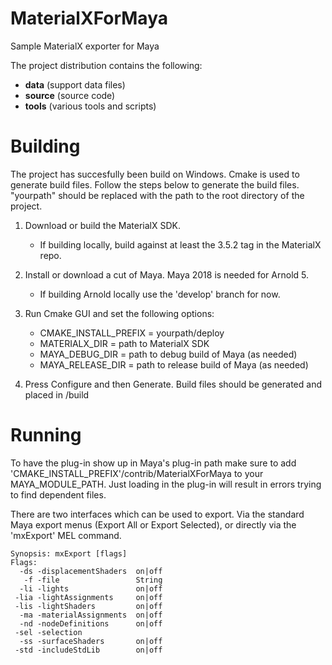 # MaterialXForMaya

Sample MaterialX exporter for Maya

The project distribution contains the following:
- **data** (support data files)
- **source** (source code)
- **tools** (various tools and scripts)

# Building

The project has succesfully been build on Windows. Cmake is used to generate build files. 
Follow the steps below to generate the build files. "yourpath" should be replaced with the path to the
root directory of the project.

1. Download or build the MaterialX SDK. 
	- If building locally, build against at least the 3.5.2 tag in the MaterialX repo.

2. Install or download a cut of Maya. Maya 2018 is needed for Arnold 5.
	- If building Arnold locally use the 'develop' branch for now.

3. Run Cmake GUI and set the following options:
	- CMAKE_INSTALL_PREFIX = yourpath/deploy
	- MATERIALX_DIR = path to MaterialX SDK
	- MAYA_DEBUG_DIR = path to debug build of Maya (as needed)
	- MAYA_RELEASE_DIR = path to release build of Maya (as needed)

4. Press Configure and then Generate. Build files should be generated and placed in <yourpath>/build

# Running

To have the plug-in show up in Maya's plug-in path make sure to add 'CMAKE_INSTALL_PREFIX'/contrib/MaterialXForMaya to your MAYA_MODULE_PATH.
Just loading in the plug-in will result in errors trying to find dependent files.

There are two interfaces which can be used to export. Via the standard Maya export menus (Export All or Export Selected), or directly via the 'mxExport' MEL command.
```shell
Synopsis: mxExport [flags]
Flags:
  -ds -displacementShaders  on|off
   -f -file                 String
  -li -lights               on|off
 -lia -lightAssignments     on|off
 -lis -lightShaders         on|off
  -ma -materialAssignments  on|off
  -nd -nodeDefinitions      on|off
 -sel -selection           
  -ss -surfaceShaders       on|off
 -std -includeStdLib        on|off
 ```
